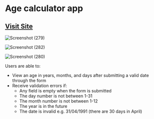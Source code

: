 #  Age calculator app
## [Visit Site](https://pragyajha24.github.io/Age-Calculator/)

![Screenshot (279)](https://user-images.githubusercontent.com/78782644/229750201-1782c9ed-2a92-4738-8400-fa041bc2f26e.png)

![Screenshot (282)](https://user-images.githubusercontent.com/78782644/229751036-0d205463-4c9a-4af2-92c3-e8d2300c3d12.png)


![Screenshot (280)](https://user-images.githubusercontent.com/78782644/229750211-17f26a5a-e6d7-43cf-b83c-d5cca113a049.png)


 Users are able to: 
- View an age in years, months, and days after submitting a valid date through the form
- Receive validation errors if:
  - Any field is empty when the form is submitted
  - The day number is not between 1-31
  - The month number is not between 1-12
  - The year is in the future
  - The date is invalid e.g. 31/04/1991 (there are 30 days in April)






